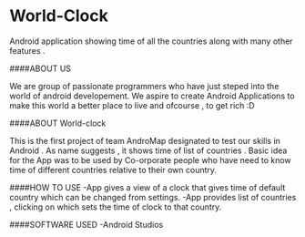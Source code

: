 # World-Clock
Android application showing time of all the countries along with many other features .


####ABOUT US

We are group of passionate programmers who have just steped into the world of android developement. We aspire to create Android
Applications to make this world a better place to live and ofcourse , to get rich :D

####ABOUT World-clock

This is the first project of team AndroMap designated to test our skills in Android . As name suggests , it shows time of list of 
countries . Basic idea for the App was to be used by Co-orporate people who have need to know time of different countries relative to their
own country.

####HOW TO USE
-App gives a view of a clock that gives time of default country which can be changed from settings.
-App provides list of countries , clicking on which sets the time of clock to that country.

####SOFTWARE USED
-Android Studios


